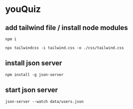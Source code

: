 # youQuiz
 
 
 ## add tailwind file  / install node modules
 ```
 npm i 
 ```
 ```
 npx tailwindcss -i tailwind.css -o ./css/tailwind.css
 ```

 ## install json server 
```
npm install -g json-server
```

## start json server 
```
json-server --watch data/users.json
